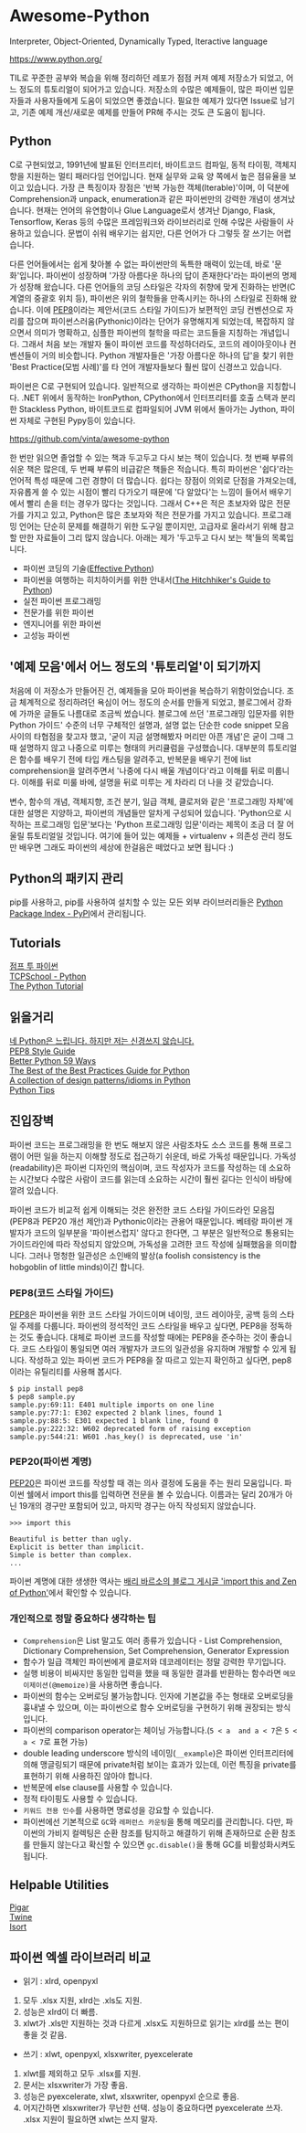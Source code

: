 # Awesome-Python
Interpreter, Object-Oriented, Dynamically Typed, Iteractive language

<https://www.python.org/>

TIL로 꾸준한 공부와 복습을 위해 정리하던 레포가 점점 커져 예제 저장소가 되었고, 어느 정도의 튜토리얼이 되어가고 있습니다. 저장소의 수많은 예제들이, 많은 파이썬 입문자들과 사용자들에게 도움이 되었으면 좋겠습니다. 필요한 예제가 있다면 Issue로 남기고, 기존 예제 개선/새로운 예제를 만들어 PR해 주시는 것도 큰 도움이 됩니다.

## Python
C로 구현되었고, 1991년에 발표된 인터프리터, 바이트코드 컴파일, 동적 타이핑, 객체지향을 지원하는 멀티 패러다임 언어입니다. 현재 실무와 교육 양 쪽에서 높은 점유율을 보이고 있습니다. 가장 큰 특징이자 장점은 '반복 가능한 객체(Iterable)'이며, 이 덕분에 Comprehension과 unpack, enumeration과 같은 파이썬만의 강력한 개념이 생겨났습니다. 현재는 언어의 유연함이나 Glue Language로서 생겨난 Django, Flask, Tensorflow, Keras 등의 수많은 프레임워크와 라이브러리로 인해 수많은 사람들이 사용하고 있습니다. 문법이 쉬워 배우기는 쉽지만, 다른 언어가 다 그렇듯 잘 쓰기는 어렵습니다.

다른 언어들에서는 쉽게 찾아볼 수 없는 파이썬만의 독특한 매력이 있는데, 바로 '문화'입니다. 파이썬이 성장하며 '가장 아름다운 하나의 답이 존재한다'라는 파이썬의 명제가 성장해 왔습니다. 다른 언어들의 코딩 스타일은 각자의 취향에 맞게 진화하는 반면(C 계열의 중괄호 위치 등), 파이썬은 위의 철학들을 만족시키는 하나의 스타일로 진화해 왔습니다. 이에 [PEP8](https://www.python.org/dev/peps/pep-0008/)이라는 제안서(코드 스타일 가이드)가 보편적인 코딩 컨벤션으로 자리를 잡으며 파이썬스러움(Pythonic)이라는 단어가 유명해지게 되었는데, 복잡하지 않으면서 의미가 명확하고, 심플한 파이썬의 철학을 따르는 코드들을 지칭하는 개념입니다. 그래서 처음 보는 개발자 둘이 파이썬 코드를 작성하더라도, 코드의 레이아웃이나 컨벤션들이 거의 비슷합니다. Python 개발자들은 '가장 아름다운 하나의 답'을 찾기 위한 'Best Practice(모범 사례)'를 타 언어 개발자들보다 훨씬 많이 신경쓰고 있습니다.

파이썬은 C로 구현되어 있습니다. 일반적으로 생각하는 파이썬은 CPython을 지칭합니다. .NET 위에서 동작하는 IronPython, CPython에서 인터프리터를 호출 스택과 분리한 Stackless Python, 바이트코드로 컴파일되어 JVM 위에서 돌아가는 Jython, 파이썬 자체로 구현된 Pypy등이 있습니다.

<https://github.com/vinta/awesome-python>

한 번만 읽으면 졸업할 수 있는 책과 두고두고 다시 보는 책이 있습니다. 첫 번째 부류의 쉬운 책은 많은데, 두 번째 부류의 비급같은 책들은 적습니다. 특히 파이썬은 '쉽다'라는 언어적 특성 때문에 그런 경향이 더 많습니다. 쉽다는 장점이 의외로 단점을 가져오는데, 자유롭게 쓸 수 있는 시점이 빨리 다가오기 때문에 '다 알았다'는 느낌이 들어서 배우기에서 빨리 손을 터는 경우가 많다는 것입니다. 그래서 C++은 적은 초보자와 많은 전문가를 가지고 있고, Python은 많은 초보자와 적은 전문가를 가지고 있습니다. 프로그래밍 언어는 단순히 문제를 해결하기 위한 도구일 뿐이지만, 고급자로 올라서기 위해 참고할 만한 자료들이 그리 많지 않습니다. 아래는 제가 '두고두고 다시 보는 책'들의 목록입니다.

- 파이썬 코딩의 기술([Effective Python](https://github.com/bslatkin/effectivepython))
- 파이썬을 여행하는 히치하이커를 위한 안내서([The Hitchhiker's Guide to Python](http://docs.python-guide.org/en/latest/))
- 실전 파이썬 프로그래밍
- 전문가를 위한 파이썬
- 엔지니어를 위한 파이썬
- 고성능 파이썬

## '예제 모음'에서 어느 정도의 '튜토리얼'이 되기까지
처음에 이 저장소가 만들어진 건, 예제들을 모아 파이썬을 복습하기 위함이었습니다. 조금 체계적으로 정리하려던 욕심이 어느 정도의 순서를 만들게 되었고, 블로그에서 강좌에 가까운 글들도 나름대로 조금씩 썼습니다. 블로그에 쓰던 '프로그래밍 입문자를 위한 Python 가이드' 수준의 너무 구체적인 설명과, 설명 없는 단순한 code snippet 모음 사이의 타협점을 찾고자 했고, '굳이 지금 설명해봤자 머리만 아픈 개념'은 굳이 그때 그때 설명하지 않고 나중으로 미루는 형태의 커리큘럼을 구성했습니다. 대부분의 튜토리얼은 함수를 배우기 전에 타입 캐스팅을 알려주고, 반복문을 배우기 전에 list comprehension을 알려주면서 '나중에 다시 배울 개념이다'라고 이해를 뒤로 미룹니다. 이해를 뒤로 미룰 바에, 설명을 뒤로 미루는 게 차라리 더 나을 것 같았습니다.

변수, 함수의 개념, 객체지향, 조건 분기, 일급 객체, 클로저와 같은 '프로그래밍 자체'에 대한 설명은 지양하고, 파이썬의 개념들만 알차게 구성되어 있습니다. 'Python으로 시작하는 프로그래밍 입문'보다는 'Python 프로그래밍 입문'이라는 제목이 조금 더 잘 어울릴 튜토리얼일 것입니다. 여기에 들어 있는 예제들 + virtualenv + 의존성 관리 정도만 배우면 그래도 파이썬의 세상에 한걸음은 떼었다고 보면 됩니다 :)

## Python의 패키지 관리
pip를 사용하고, pip를 사용하여 설치할 수 있는 모든 외부 라이브러리들은 <a href="https://pypi.python.org/">Python Package Index - PyPI</a>에서 관리됩니다.

## Tutorials
<a href="https://wikidocs.net/book/1">점프 투 파이썬</a>  
<a href="http://tcpschool.com/python/intro">TCPSchool - Python</a>  
<a href="https://docs.python.org/3/tutorial/">The Python Tutorial</a>

## 읽을거리
<a href="https://tech.ssut.me/2017/04/06/yes-python-is-slow-and-i-dont-care/">네 Python은 느립니다. 하지만 저는 신경쓰지 않습니다.</a>  
<a href="https://www.python.org/dev/peps/pep-0008/">PEP8 Style Guide</a>  
<a href="https://github.com/SigmaQuan/Better-Python-59-Ways">Better Python 59 Ways</a>  
<a href="https://gist.github.com/sloria/7001839">The Best of the Best Practices Guide for Python</a>   
<a href="https://github.com/faif/python-patterns">A collection of design patterns/idioms in Python</a>  
<a href="http://book.pythontips.com/en/latest/ternary_operators.html">Python Tips</a>

## 진입장벽
파이썬 코드는 프로그래밍을 한 번도 해보지 않은 사람조차도 소스 코드를 통해 프로그램이 어떤 일을 하는지 이해할 정도로 접근하기 쉬운데, 바로 가독성 때문입니다. 가독성(readability)은 파이썬 디자인의 핵심이며, 코드 작성자가 코드를 작성하는 데 소요하는 시간보다 수많은 사람이 코드를 읽는데 소요하는 시간이 훨씬 길다는 인식이 바탕에 깔려 있습니다.

파이썬 코드가 비교적 쉽게 이해되는 것은 완전한 코드 스타일 가이드라인 모음집(PEP8과 PEP20 개선 제안)과 Pythonic이라는 관용어 때문입니다. 베테랑 파이썬 개발자가 코드의 일부분을 '파이썬스럽지' 않다고 한다면, 그 부분은 일반적으로 통용되는 가이드라인에 따라 작성되지 않았으며, 가독성을 고려한 코드 작성에 실패했음을 의미합니다. 그러나 멍청한 일관성은 소인배의 발상(a foolish consistency is the hobgoblin of little minds)이긴 합니다.

### PEP8(코드 스타일 가이드)
<a href="https://www.python.org/dev/peps/pep-0008/">PEP8</a>은 파이썬을 위한 코드 스타일 가이드이며 네이밍, 코드 레이아웃, 공백 등의 스타일 주제를 다룹니다. 파이썬의 정석적인 코드 스타일을 배우고 싶다면, PEP8을 정독하는 것도 좋습니다. 대체로 파이썬 코드를 작성할 때에는 PEP8을 준수하는 것이 좋습니다. 코드 스타일이 통일되면 여러 개발자가 코드의 일관성을 유지하며 개발할 수 있게 됩니다. 작성하고 있는 파이썬 코드가 PEP8을 잘 따르고 있는지 확인하고 싶다면, pep8이라는 유틸리티를 사용해 봅시다.
~~~
$ pip install pep8
$ pep8 sample.py
sample.py:69:11: E401 multiple imports on one line
sample.py:77:1: E302 expected 2 blank lines, found 1
sample.py:88:5: E301 expected 1 blank line, found 0
sample.py:222:32: W602 deprecated form of raising exception
sample.py:544:21: W601 .has_key() is deprecated, use 'in'
~~~

### PEP20(파이썬 계명)
<a href="https://www.python.org/dev/peps/pep-0020/">PEP20</a>은 파이썬 코드를 작성할 때 겪는 의사 결정에 도움을 주는 원리 모움입니다. 파이썬 쉘에서 import this를 입력하면 전문을 볼 수 있습니다. 이름과는 달리 20개가 아닌 19개의 경구만 포함되어 있고, 마지막 경구는 아직 작성되지 않았습니다.
~~~
>>> import this

Beautiful is better than ugly.
Explicit is better than implicit.
Simple is better than complex.
...
~~~
파이썬 계명에 대한 생생한 역사는 <a href="https://www.wefearchange.org/2010/06/import-this-and-zen-of-python.html">배리 바르소의 블로그 게시글 'import this and Zen of Python'</a>에서 확인할 수 있습니다.

### 개인적으로 정말 중요하다 생각하는 팁
- `Comprehension`은 List 말고도 여러 종류가 있습니다 - List Comprehension, Dictionary Comprehension, Set Comprehension, Generator Expression
- 함수가 일급 객체인 파이썬에게 클로저와 데코레이터는 정말 강력한 무기입니다.
- 실행 비용이 비싸지만 동일한 입력을 했을 때 동일한 결과를 반환하는 함수라면 `메모이제이션(@memoize)`을 사용하면 좋습니다.
- 파이썬의 함수는 오버로딩 불가능합니다. 인자에 기본값을 주는 형태로 오버로딩을 흉내낼 수 있으며, 이는 파이썬으로 함수 오버로딩을 구현하기 위해 권장되는 방식입니다.
- 파이썬의 comparison operator는 체이닝 가능합니다.(`5 < a  and a < 7`은 `5 < a < 7`로 표현 가능)
- double leading underscore 방식의 네이밍(`__example`)은 파이썬 인터프리터에 의해 맹글링되기 때문에 private처럼 보이는 효과가 있는데, 이런 특징을 private를 표현하기 위해 사용하진 않아야 합니다.
- 반복문에 else clause를 사용할 수 있습니다.
- 정적 타이핑도 사용할 수 있습니다.
- `키워드 전용 인수`를 사용하면 명료성을 강요할 수 있습니다.
- 파이썬에선 기본적으로 `GC`와 `레퍼런스 카운팅`을 통해 메모리를 관리합니다. 다만, 파이썬의 가비지 컬렉팅은 순환 참조를 탐지하고 해결하기 위해 존재하므로 순환 참조를 만들지 않는다고 확신할 수 있으면 `gc.disable()`을 통해 GC를 비활성화시켜도 됩니다.

## Helpable Utilities
<a href="https://github.com/damnever/pigar">Pigar</a>  
<a href="https://github.com/pypa/twine">Twine</a>  
<a href="https://github.com/timothycrosley/isort">Isort</a>

## 파이썬 엑셀 라이브러리 비교
- 읽기 : xlrd, openpyxl
1. 모두 .xlsx 지원, xlrd는 .xls도 지원.
2. 성능은 xlrd이 더 빠름.
3. xlwt가 .xls만 지원하는 것과 다르게 .xlsx도 지원하므로 읽기는 xlrd를 쓰는 편이 좋을 것 같음.

- 쓰기 : xlwt, openpyxl, xlsxwriter, pyexcelerate
1. xlwt를 제외하고 모두 .xlsx를 지원.
2. 문서는 xlsxwriter가 가장 좋음.
3. 성능은 pyexcelerate, xlwt, xlsxwriter, openpyxl 순으로 좋음.
4. 어지간하면 xlsxwriter가 무난한 선택. 성능이 중요하다면 pyexcelerate 쓰자. .xlsx 지원이 필요하면 xlwt는 쓰지 말자.
